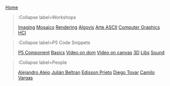 [Home](/)

> :Collapse label=Workshops
>
> [Imaging](/docs/workshops/imaging)
> [Mosaico](/docs/workshops/mosaico)
> [Rendering](/docs/workshops/rendering)
> [Algovis](/docs/workshops/algovis)
> [Arte ASCII](/docs/workshops/ArteASCII)
> [Computer Graphics](/docs/workshops/cg)
> [HCI](/docs/workshops/hci)

> :Collapse label=P5 Code Snippets
> 
> [P5 Component](/docs/snippets/component)
> [Basics](/docs/snippets/basic)
> [Video on dom](/docs/snippets/video-dom)
> [Video on canvas](/docs/snippets/video-canvas)
> [3D](/docs/snippets/3d)
> [Libs](/docs/snippets/lib)
> [Sound](/docs/snippets/sound)

> :Collapse label=People
> 
> [Alejandro Alejo](/docs/members/AlejandroAlejo)
> [Julián Beltran](/docs/members/JulianBeltran)
> [Edisson Prieto](/docs/members/EdissonPrieto)
> [Diego Tovar](/docs/members/diego)
> [Camilo Vargas](/docs/members/CamiloVargas)